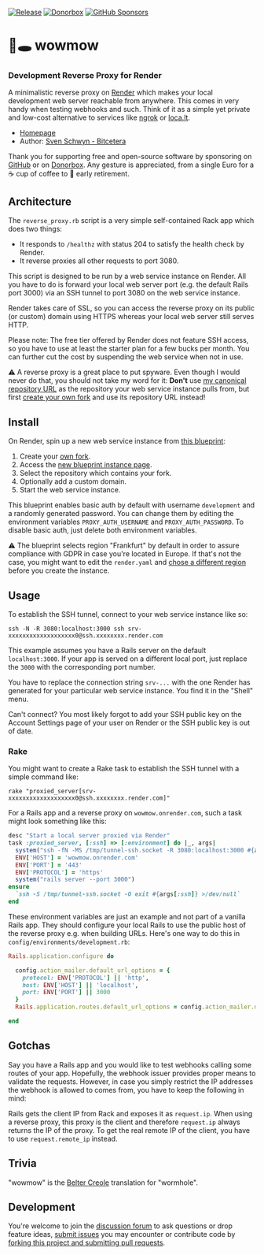 [![Release](https://img.shields.io/github/v/release/svoop/wowmow.svg?style=flat)](https://github.com/svoop/wowmow/releases)
[![Donorbox](https://img.shields.io/badge/donate-on_donorbox-yellow.svg)](https://donorbox.org/bitcetera)
[![GitHub Sponsors](https://img.shields.io/github/sponsors/svoop.svg)](https://github.com/sponsors/svoop)

# 🐛🕳️ wowmow

### Development Reverse Proxy for Render

A minimalistic reverse proxy on [Render](https://render.com) which makes your local development web server reachable from anywhere. This comes in very handy when testing webhooks and such. Think of it as a simple yet private and low-cost alternative to services like [ngrok](https://ngrok.com) or [loca.lt](https://loca.lt).

* [Homepage](https://github.com/svoop/wowmow)
* Author: [Sven Schwyn - Bitcetera](https://bitcetera.com)

Thank you for supporting free and open-source software by sponsoring on [GitHub](https://github.com/sponsors/svoop) or on [Donorbox](https://donorbox.com/bitcetera). Any gesture is appreciated, from a single Euro for a ☕️ cup of coffee to 🍹 early retirement.

## Architecture

The `reverse_proxy.rb` script is a very simple self-contained Rack app which does two things:

* It responds to `/healthz` with status 204 to satisfy the health check by Render.
* It reverse proxies all other requests to port 3080.

This script is designed to be run by a web service instance on Render. All you have to do is forward your local web server port (e.g. the default Rails port 3000) via an SSH tunnel to port 3080 on the web service instance.

Render takes care of SSL, so you can access the reverse proxy on its public (or custom) domain using HTTPS whereas your local web server still serves HTTP.

Please note: The free tier offered by Render does not feature SSH access, so you have to use at least the starter plan for a few bucks per month. You can further cut the cost by suspending the web service when not in use.

⚠️ A reverse proxy is a great place to put spyware. Even though I would never do that, you should not take my word for it: **Don't** use [my canonical repository URL](https://github.com/svoop/wowmow) as the repository your web service instance pulls from, but first [create your own fork](https://github.com/svoop/wowmow/fork) and use its repository URL instead!

## Install

On Render, spin up a new web service instance from [this blueprint](https://raw.githubusercontent.com/svoop/wowmow/main/render.yaml):

1. Create your [own fork](https://github.com/svoop/wowmow/fork).
2. Access the [new blueprint instance page](https://dashboard.render.com/select-repo?type=blueprint).
3. Select the repository which contains your fork.
4. Optionally add a custom domain.
5. Start the web service instance.

This blueprint enables basic auth by default with username `development` and a randomly generated password. You can change them by editing the environment variables `PROXY_AUTH_USERNAME` and `PROXY_AUTH_PASSWORD`. To disable basic auth, just delete both environment variables.

⚠️ The blueprint selects region "Frankfurt" by default in order to assure compliance with GDPR in case you're located in Europe. If that's not the case, you might want to edit the `render.yaml` and [chose a different region](https://docs.render.com/blueprint-spec#region) before you create the instance.

## Usage

To establish the SSH tunnel, connect to your web service instance like so:

```
ssh -N -R 3080:localhost:3000 ssh srv-xxxxxxxxxxxxxxxxxxx0@ssh.xxxxxxxx.render.com
```

This example assumes you have a Rails server on the default `localhost:3000`. If your app is served on a different local port, just replace the `3000` with the corresponding port number.

You have to replace the connection string `srv-...` with the one Render has generated for your particular web service instance. You find it in the "Shell" menu.

Can't connect? You most likely forgot to add your SSH public key on the Account Settings page of your user on Render or the SSH public key is out of date.

### Rake

You might want to create a Rake task to establish the SSH tunnel with a simple command like:

```
rake "proxied_server[srv-xxxxxxxxxxxxxxxxxxx0@ssh.xxxxxxxx.render.com]"
```

For a Rails app and a reverse proxy on `wowmow.onrender.com`, such a task might look something like this:

```ruby
desc "Start a local server proxied via Render"
task :proxied_server, [:ssh] => [:environment] do |_, args|
  system("ssh -fN -MS /tmp/tunnel-ssh.socket -R 3080:localhost:3000 #{args[:ssh]}")
  ENV['HOST'] = 'wowmow.onrender.com'
  ENV['PORT'] = '443'
  ENV['PROTOCOL'] = 'https'
  system("rails server --port 3000")
ensure
  `ssh -S /tmp/tunnel-ssh.socket -O exit #{args[:ssh]} >/dev/null`
end
```

These environment variables are just an example and not part of a vanilla Rails app. They should configure your local Rails to use the public host of the reverse proxy e.g. when building URLs. Here's one way to do this in `config/environments/development.rb`:

```ruby
Rails.application.configure do

  config.action_mailer.default_url_options = {
    protocol: ENV['PROTOCOL'] || 'http',
    host: ENV['HOST'] || 'localhost',
    port: ENV['PORT'] || 3000
  }
  Rails.application.routes.default_url_options = config.action_mailer.default_url_options

end
```

## Gotchas

Say you have a Rails app and you would like to test webhooks calling some routes of your app. Hopefully, the webhook issuer provides proper means to validate the requests. However, in case you simply restrict the IP addresses the webhook is allowed to comes from, you have to keep the following in mind:

Rails gets the client IP from Rack and exposes it as `request.ip`. When using a reverse proxy, this proxy is the client and therefore `request.ip` always returns the IP of the proxy. To get the real remote IP of the client, you have to use `request.remote_ip` instead.

## Trivia

"wowmow" is the [Belter Creole](https://en.wikipedia.org/wiki/Belter_Creole) translation for "wormhole".

## Development

You're welcome to join the [discussion forum](https://github.com/svoop/wowmow/discussions) to ask questions or drop feature ideas, [submit issues](https://github.com/svoop/wowmow/issues) you may encounter or contribute code by [forking this project and submitting pull requests](https://docs.github.com/en/get-started/quickstart/fork-a-repo).
